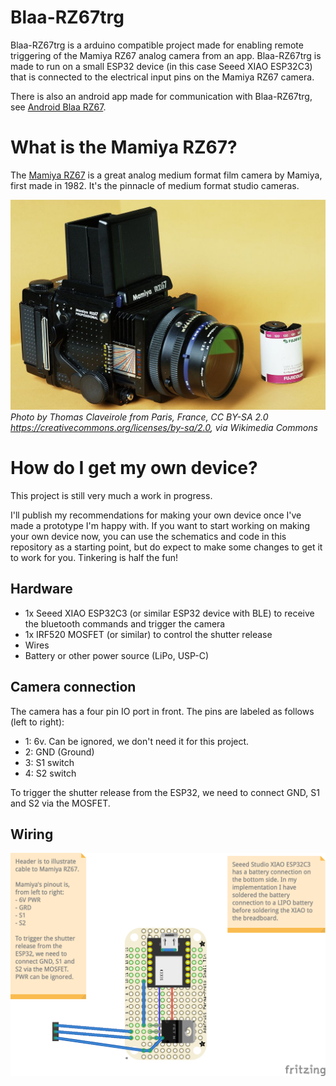 # Blaa-RZ67trg

Blaa-RZ67trg is a arduino compatible project made for enabling remote triggering of the Mamiya RZ67 analog camera from an app. Blaa-RZ67trg is made to run on a small ESP32 device (in this case Seeed XIAO ESP32C3) that is connected to the electrical input pins on the Mamiya RZ67 camera.

There is also an android app made for communication with Blaa-RZ67trg, see [Android Blaa RZ67](https://github.com/mhellevang/Android-Blaa-RZ67).

# What is the Mamiya RZ67?

The [Mamiya RZ67](https://en.wikipedia.org/wiki/Mamiya_RZ67) is a great analog medium format film camera by Mamiya,
first made in 1982. It's the pinnacle of medium format studio cameras. 

![Photo of Mamiya RZ67](assets/Mamiya_RZ67_Professional_and_a_Fujifilm_color_120_format_roll_film_(60_mm_wide).jpg)
*Photo by Thomas Claveirole from Paris, France, CC BY-SA 2.0 <https://creativecommons.org/licenses/by-sa/2.0>, via Wikimedia Commons*

# How do I get my own device?

This project is still very much a work in progress. 

I'll publish my recommendations for making your own device once I've made a prototype I'm happy with. If you want to start working on making your own device now, you can use the schematics and code in this repository as a starting point, but do expect to make some changes to get it to work for you. Tinkering is half the fun!

## Hardware

* 1x Seeed XIAO ESP32C3 (or similar ESP32 device with BLE) to receive the bluetooth commands and trigger the camera
* 1x IRF520 MOSFET (or similar) to control the shutter release
* Wires
* Battery or other power source (LiPo, USP-C) 

## Camera connection

The camera has a four pin IO port in front. The pins are labeled as follows (left to right):

* 1: 6v. Can be ignored, we don't need it for this project.
* 2: GND (Ground)
* 3: S1 switch
* 4: S2 switch

To trigger the shutter release from the ESP32, we need to connect GND, S1 and S2 via the MOSFET.

## Wiring

![Schematics](assets/RZ67_Seeed_XIAO_ESP32C3_bb.png)